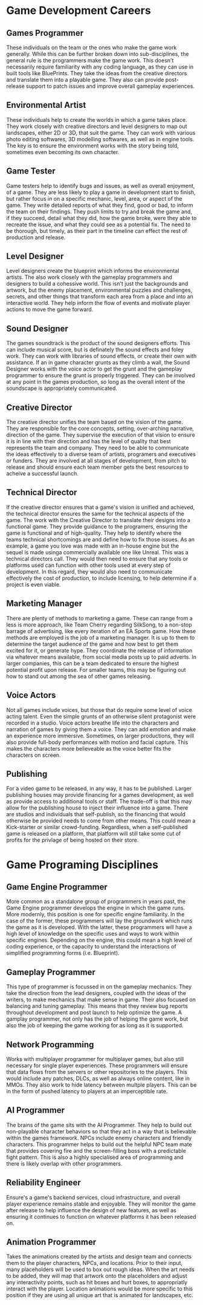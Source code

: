 # Game Development Careers

## Games Programmer

These individuals on the team or the ones who make the game work generally. While this can be further broken down into sub-disciplines, the general rule is the programmers make the game work. This doesn't necessarily require familiarity with any coding language, as they can use in built tools like BluePrints. They take the ideas from the creative directors and translate them into a playable game. They also can provide post-release support to patch issues and improve overall gameplay experiences.

## Environmental Artist

These individuals help to create the worlds in which a game takes place. They work closely with creative directors and level designers to map out landscapes, either 2D or 3D, that suit the game. They can work with various photo editing softwares, 3D modelling softwares, as well as in engine tools. The key is to ensure the environment works with the story being told, sometimes even becoming its own character.

## Game Tester

Game testers help to identify bugs and issues, as well as overall enjoyment, of a game. They are less likely to play a game in development start to finish, but rather focus in on a specific mechanic, level, area, or aspect of the game. They write detailed reports of what they find, good or bad, to inform the team on their findings. They push limits to try and break the game and, if they succeed, detail what they did, how the game broke, were they able to recreate the issue, and what they could see as a potential fix. The need to be thorough, but timely, as their part in the timeline can effect the rest of production and release.

## Level Designer

Level designers create the blueprint which informs the environmental artists. The also work closely with the gameplay programmers and designers to build a cohessive world. This isn't just the backgrounds and artwork, but the enemy placement, environmental puzzles and challenges, secrets, and other things that transform each area from a place and into an interactive world. They help inform the flow of events and motivate player actions to move the game forward.

## Sound Designer

The games soundtrack is the product of the sound designers efforts. This can include musical score, but is definately the sound effects and foley work. They can work with libraries of sound effects, or create their own with assistance. If an in game character grunts as they climb a wall, the Sound Designer works with the voice actor to get the grunt and the gameplay programmer to ensure the grunt is properly triggered. They can be involved at any point in the games production, so long as the overall intent of the soundscape is appropriately communicated.

## Creative Director

The creative director unifies the team based on the vision of the game. They are responsible for the core concepts, setting, over-arching narrative, direction of the game. They supervise the execution of that vision to ensure it is in line with their direction and has the level of quality that best represents the team and company. They need to be able to communicate the ideas effectively to a diverse team of artists, programers and executives or funders. They are involved at all stages of development, from pitch to release and should ensure each team member gets the best resources to acheive a successful launch.

## Technical Director

If the creative director ensures that a game's vision is unified and achieved, the technical director ensures the same for the technical aspects of the game. The work with the Creative Director to translate their designs into a functional game. They provide guidance to the programers, ensuring the game is functional and of high-quality. They help to identify where the teams technical shortcomings are and define how to fix those issues. As an example, a game you love was made with an in-house engine but the sequel is made usinga commercially available one like Unreal. This was a technical directors call. They would then need to ensure that any tools or platforms used can function with other tools used at every step of development. In this regard, they would also need to communicate effectively the cost of production, to include licensing, to help determine if a project is even viable.

## Marketing Manager

There are plenty of methods to marketing a game. These can range from a less is more approach, like Team Cherry regarding SilkSong, to a non-stop barrage of advertising, like every iteration of an EA Sports game. How these methods are employed is the job of a marketing manager. It is up to them to determine the target audience of the game and how best to get them excited for it, or generate hype. They coordinate the release of information via whatever means available, from social media posts up to paid adverts. In larger companies, this can be a team dedicated to ensure the highest potential profit upon release. For smaller teams, this may be figuring out how to stand out among the sea of other games releasing.

## Voice Actors

Not all games include voices, but those that do require some level of voice acting talent. Even the simple grunts of an otherwise silent protagonist were recorded in a studio. Voice actors breathe life into the characters and narration of games by giving them a voice. They can add emotion and make an experience more immersive. Sometimes, on larger productions, they will also provide full-body performances with motion and facial capture. This makes the characters more believeable as the voice better fits the characters on screen.

## Publishing

For a video game to be released, in any way, it has to be published. Larger publishing houses may provide financing for a games development, as well as provide access to additional tools or staff. The trade-off is that this may allow for the publishing house to inject their influence into a game. There are studios and individuals that self-publish, so the financing that would otherwise be provided needs to come from other means. This could mean a Kick-starter or similar crowd-funding. Regardless, when a self-published game is released on a platform, that platform will still take some cut of profits for the privlage of being hosted on their store.


# Game Programing Disciplines

## Game Engine Programmer

More common as a standalone group of programmers in years past, the Game Engine programmer develops the engine in which the game runs. More modernly, this position is one for specific engine familiarity. In the case of the former, these programmers will lay the groundwork which runs the game as it is developed. With the latter, these programmers will have a high level of knowledge on the specific uses and ways to work within specific engines. Depending on the engine, this could mean a high level of coding experience, or the capacity to understand the interactions of simplified programming forms (i.e. Blueprint).

## Gameplay Programmer

This type of programmer is focussed in on the gameplay mechanics. They take the direction from the lead designers, coupled with the ideas of the writers, to make mechanics that make sense in game. Their also focused on balancing and tuning gameplay. This means that they review bug reports throughout development and post launch to help optimize the game. A gamplay programmer, not only has the job of helping the game work, but also the job of keeping the game working for as long as it is supported.

## Network Programming

Works with multiplayer programmer for multiplayer games, but also still necessary for single player experiences. These programmers will ensure that data flows from the servers or other repositories to the players. This would include any patches, DLCs, as well as always online content, like in MMOs. They also work to hide latency between multple players. This can be in the form of pushed latency to players at an imperceptible rate.

## AI Programmer

The brains of the game sits with the AI Programmer. They help to build out non-playable character behaviors so that they act in a way that is believable within the games framework. NPCs include enemy characters and friendly characters. This programmer helps to build out the helpful NPC team mate that provides covering fire and the screen-filling boss with a predictable fight pattern. This is also a highly specialised area of programming and there is likely overlap with other programmers. 

## Reliability Engineer

Ensure's a game's backend services, cloud infrastructure, and overall player experience remains stable and enjoyable. They will monitor the game after release to help influence the design of new features, as well as ensuring it continues to function on whatever platforms it has been released on.

## Animation Programmer

Takes the animations created by the artists and design team and connects them to the player characters, NPCs, and locations. Prior to their input, many placeholders will be used to box out rough ideas. When the art needs to be added, they will map that artwork onto the placeholders and adjust any interactivity points, such as hit boxes and hurt boxes, to appropriatly interact with the player. Location animations would be more specific to this position if they are using all unique art that is animated for landscapes, etc.

##

##

##

##
